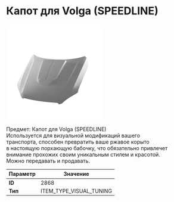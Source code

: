 # Капот для Volga (SPEEDLINE)

![Item Image](../img/2868.webp?raw=true)

Предмет: Капот для Volga (SPEEDLINE)<br>Используется для визуальной модификаций вашего<br>транспорта, способен превратить ваше ржавое корыто<br>в настоящую порхающую бабочку, что обязательно привлечет<br>внимание прохожих своим уникальным стилем и красотой.<br>Можно передавать и продавать.


| Параметр | Значение |
|----------|----------|
| **ID** | 2868 |
| **Тип** | ITEM_TYPE_VISUAL_TUNING |

